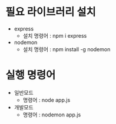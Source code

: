 # 필요 라이브러리 설치

- express
    - 설치 명령어 : npm i express
- nodemon
    - 설치 명령어 : npm install -g nodemon

# 실행 명령어
- 일반모드
    - 명령어 : node app.js
- 개발모드
    - 명령어 : nodemon app.js